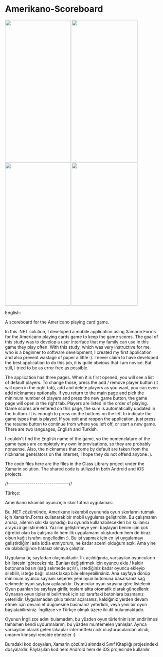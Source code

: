 # Amerikano-Scoreboard

<img src="https://user-images.githubusercontent.com/94300970/184557106-348efa02-83dc-4128-9c81-14327c715566.png" align="left" height="468" width="216">
<img src="https://user-images.githubusercontent.com/94300970/184557107-6fc25d50-1a23-4129-85fa-30f9eccce075.png" align="left" height="468" width="216">
<img src="https://user-images.githubusercontent.com/94300970/184557104-aa86cd3d-21a8-40bf-9188-0a7b7e45a4b0.png" align="left" height="468" width="216">
<img src="https://user-images.githubusercontent.com/94300970/184557105-21caf57b-e213-41e3-8e12-3b604084d1bd.png" height="468" width="216">
<br>

English:

A scoreboard for the Americano playing card game.

In this .NET solution, I developed a mobile application using Xamarin.Forms for the Americano playing cards game to keep the game scores. The goal of this study was to develop a user interface that my family can use in this game they play often. With this study, which was very instructive for me, who is a beginner to software development, I created my first application and also prevent wastage of paper a little :). I never claim to have developed the best application to do this job, it is quite obvious that I am novice. But still, I tried to be as error free as possible.

The application has three pages. When it is first opened, you will see a list of default players. To change those, press the add / remove player button (it will open in the right tab), add and delete players as you want, you can even add nicknames optionally. If you return to the main page and pick the minimum number of players and press the new game button, the game page will open in the right tab. Players are listed in the order of playing. Game scores are entered on this page, the sum is automatically updated in the buttom. It is enough to press on the buttons on the left to indicate the game types that is played. If you exit and reopen the application, just press the resume button to continue from where you left off, or start a new game. There are two languages, English and Turkish.

I couldn't find the English name of the game, so the nomenclature of the game types are completely my own improvisations, so they are probably nonsense. Also, the nicknames that come by default are taken from the nickname generators on the internet, I hope they do not offend anyone :).

The code files here are the files in the Class Library project under the Xamarin solution. The shared code is utilized in both Android and iOS projects.

//-------------------------------//

Türkçe:

Amerikano iskambil oyunu için skor tutma uygulaması.

Bu .NET çözümünde, Amerikano iskambil oyununda oyun skorlarını tutmak için Xamarin.Forms kullanarak bir mobil uygulama geliştirdim. Bu çalışmanın amacı, ailemin sıklıkla oynadığı bu oyunda kullanabilecekleri bir kullanıcı arayüzü geliştirmekti. Yazılım geliştirmeye yeni başlayan benim için çok öğretici olan bu çalışma ile hem ilk uygulamamı oluşturdum hem de biraz olsun kağıt israfını engelledim :). Bu işi yapmak için en iyi uygulamayı geliştirdiğimi asla iddia etmiyorum, ne kadar acemi olduğum açık. Ama yine de olabildiğince hatasız olmaya çalıştım.

Uygulama üç sayfadan oluşmaktadır. İlk açıldığında, varsayılan oyuncuların bir listesini göreceksiniz. Bunları değiştirmek için oyuncu ekle / kaldır butonuna basın (sağ sekmede açılır), istediğiniz kadar oyuncu ekleyip silebilir, isteğe bağlı olarak lakap bile ekleyebilirsiniz. Ana sayfaya dönüp minimum oyuncu sayısını seçerek yeni oyun butonuna basarsanız sağ sekmede oyun sayfası açılacaktır. Oyuncular oyun sırasına göre listelenir. Oyun puanları bu sayfaya girilir, toplam altta otomatik olarak güncellenir. Oynanan oyun tiplerini belirtmek için sol taraftaki butonlara basmanız yeterlidir. Uygulamadan çıkıp tekrar açarsanız, kaldığınız yerden devam etmek için devam et düğmesine basmanız yeterlidir, veya yeni bir oyun başlatabilirsiniz. İngilizce ve Türkçe olmak üzere iki dil bulunmaktadır.

Oyunun İngilizce adını bulamadım, bu yüzden oyun türlerinin isimlendirilmesi tamamen kendi uydurmalarım, bu yüzden muhtemelen yanlışlar. Ayrıca varsayılan olarak gelen lakaplar internetteki nick oluşturuculardan alındı, umarım kimseyi rencide etmezler :).

Buradaki kod dosyaları, Xamarin çözümü altındaki Sınıf Kitaplığı projesindeki dosyalardır. Paylaşılan kod hem Android hem de iOS projesinde kullanılır.
